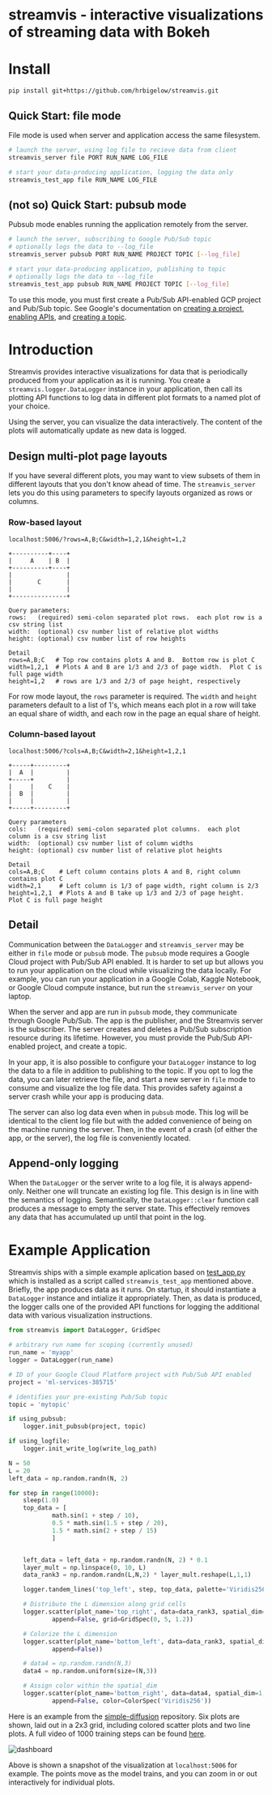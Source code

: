 # streamvis - interactive visualizations of streaming data with Bokeh

# Install

    pip install git+https://github.com/hrbigelow/streamvis.git

## Quick Start: file mode

File mode is used when server and application access the same filesystem.

```bash
# launch the server, using log file to recieve data from client
streamvis_server file PORT RUN_NAME LOG_FILE

# start your data-producing application, logging the data only
streamvis_test_app file RUN_NAME LOG_FILE
```

## (not so) Quick Start: pubsub mode

Pubsub mode enables running the application remotely from the server.


```bash
# launch the server, subscribing to Google Pub/Sub topic 
# optionally logs the data to --log_file
streamvis_server pubsub PORT RUN_NAME PROJECT TOPIC [--log_file]

# start your data-producing application, publishing to topic
# optionally logs the data to --log_file 
streamvis_test_app pubsub RUN_NAME PROJECT TOPIC [--log_file]
```  

To use this mode, you must first create a Pub/Sub API-enabled GCP project and Pub/Sub
topic.  See Google's documentation on 
[creating a project](https://developers.google.com/workspace/guides/create-project), 
[enabling APIs](https://developers.google.com/workspace/guides/enable-apis), and 
[creating a topic](https://cloud.google.com/pubsub/docs/create-topic#create_a_topic).

# Introduction

Streamvis provides interactive visualizations for data that is periodically produced
from your application as it is running.  You create a `streamvis.logger.DataLogger`
instance in your application, then call its plotting API functions to log data in
different plot formats to a named plot of your choice.  

Using the server, you can visualize the data interactively.  The content of the plots
will automatically update as new data is logged.

## Design multi-plot page layouts

If you have several different plots, you may want to view subsets of them in
different layouts that you don't know ahead of time.  The `streamvis_server` lets you
do this using parameters to specify layouts organized as rows or columns.

### Row-based layout

```
localhost:5006/?rows=A,B;C&width=1,2,1&height=1,2

+----------+----+
|     A    | B  |
+----------+----+
|               |
|       C       |
|               |
+---------------+

Query parameters:
rows:   (required) semi-colon separated plot rows.  each plot row is a csv string list 
width:  (optional) csv number list of relative plot widths
height: (optional) csv number list of row heights

Detail
rows=A,B;C   # Top row contains plots A and B.  Bottom row is plot C
width=1,2,1  # Plots A and B are 1/3 and 2/3 of page width.  Plot C is full page width
height=1,2   # rows are 1/3 and 2/3 of page height, respectively 
```

For row mode layout, the `rows` parameter is required.  The `width` and `height`
parameters default to a list of 1's, which means each plot in a row will take an
equal share of width, and each row in the page an equal share of height.

### Column-based layout

```
localhost:5006/?cols=A,B;C&width=2,1&height=1,2,1

+-----+---------+
|  A  |         |
+-----+         |
|     |    C    |
|  B  |         |
|     |         |
+-----+---------+

Query parameters
cols:   (required) semi-colon separated plot columns.  each plot column is a csv string list
width:  (optional) csv number list of column widths
height: (optional) csv number list of relative plot heights

Detail
cols=A,B;C    # Left column contains plots A and B, right column contains plot C
width=2,1     # Left column is 1/3 of page width, right column is 2/3
height=1,2,1  # Plots A and B take up 1/3 and 2/3 of page height.  Plot C is full page height
```

## Detail 

Communication between the `DataLogger` and `streamvis_server` may be either in `file`
mode or `pubsub` mode.  The `pubsub` mode requires a Google Cloud project with
Pub/Sub API enabled.  It is harder to set up but allows you to run your application
on the cloud while visualizing the data locally.  For example, you can run your
application in a Google Colab, Kaggle Notebook, or Google Cloud compute instance, but
run the `streamvis_server` on your laptop.

When the server and app are run in `pubsub` mode, they communicate through Google
Pub/Sub.  The app is the publisher, and the Streamvis server is the subscriber.  The
server creates and deletes a Pub/Sub subscription resource during its lifetime.
However, you must provide the Pub/Sub API-enabled project, and create a topic.

In your app, it is also possible to configure your `DataLogger` instance to log the
data to a file in addition to publishing to the topic.  If you opt to log the data,
you can later retrieve the file, and start a new server in `file` mode to consume and
visualize the log file data.  This provides safety against a server crash while your
app is producing data.

The server can also log data even when in `pubsub` mode.  This log will be identical
to the client log file but with the added convenience of being on the machine running
the server.  Then, in the event of a crash (of either the app, or the server), the
log file is conveniently located.

## Append-only logging

When the `DataLogger` or the server write to a log file, it is always append-only.
Neither one will truncate an existing log file.  This design is in line with the
semantics of logging.  Semantically, the `DataLogger::clear` function call produces a
message to empty the server state.  This effectively removes any data that has
accumulated up until that point in the log.    

# Example Application

Streamvis ships with a simple example aplication based on
[test_app.py](streamvis/test_app.py) which is installed as a script called
`streamvis_test_app` mentioned above.  Briefly, the app produces data as it runs.  On
startup, it should instantiate a `DataLogger` instance and intialize it
appropriately.  Then, as data is produced, the logger calls one of the provided API
functions for logging the additional data with various visualization instructions.



```python
from streamvis import DataLogger, GridSpec

# arbitrary run name for scoping (currently unused)
run_name = 'myapp'
logger = DataLogger(run_name)

# ID of your Google Cloud Platform project with Pub/Sub API enabled
project = 'ml-services-385715' 

# identifies your pre-existing Pub/Sub topic 
topic = 'mytopic'

if using_pubsub:
    logger.init_pubsub(project, topic)

if using_logfile:
    logger.init_write_log(write_log_path)

N = 50
L = 20
left_data = np.random.randn(N, 2)

for step in range(10000):
    sleep(1.0)
    top_data = [
            math.sin(1 + step / 10),
            0.5 * math.sin(1.5 + step / 20),
            1.5 * math.sin(2 + step / 15) 
            ]


    left_data = left_data + np.random.randn(N, 2) * 0.1
    layer_mult = np.linspace(0, 10, L)
    data_rank3 = np.random.randn(L,N,2) * layer_mult.reshape(L,1,1)

    logger.tandem_lines('top_left', step, top_data, palette='Viridis256') 

    # Distribute the L dimension along grid cells
    logger.scatter(plot_name='top_right', data=data_rank3, spatial_dim=2,
            append=False, grid=GridSpec(0, 5, 1.2))

    # Colorize the L dimension
    logger.scatter(plot_name='bottom_left', data=data_rank3, spatial_dim=2,
            append=False))

    # data4 = np.random.randn(N,3)
    data4 = np.random.uniform(size=(N,3))

    # Assign color within the spatial_dim
    logger.scatter(plot_name='bottom_right', data=data4, spatial_dim=1,
            append=False, color=ColorSpec('Viridis256'))
```

Here is an example from the
[simple-diffusion](https://github.com/hrbigelow/simple-diffusion/blob/master/swissroll.py)
repository.  Six plots are shown, laid out in a 2x3 grid, including colored scatter
plots and two line plots.  A full video of 1000 training steps can be found
[here](https://mlcrumbs.com/video/swissroll.mp4).

![dashboard](data/dashboard.png)

Above is shown a snapshot of the visualization at `localhost:5006` for example.
The points move as the model trains, and you can zoom in or out interactively for
individual plots.

